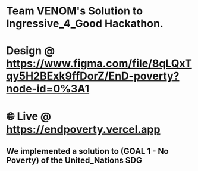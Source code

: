 # Team VENOM's Solution to Ingressive_4_Good Hackathon.

# Design @ https://www.figma.com/file/8qLQxTqy5H2BExk9ffDorZ/EnD-poverty?node-id=0%3A1

# 🌐 Live @ https://endpoverty.vercel.app

## We implemented a solution to (GOAL 1 - No Poverty) of the United_Nations SDG
